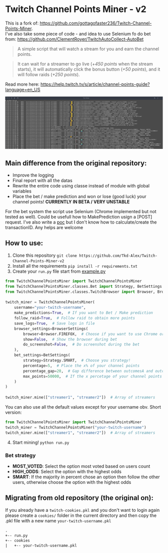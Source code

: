 # Twitch Channel Points Miner - v2

This is a fork of: https://github.com/gottagofaster236/Twitch-Channel-Points-Miner. <br>
I've also take some piece of code - and idea to use Selenium fo do bet from: https://github.com/ClementRoyer/TwitchAutoCollect-AutoBet

> A simple script that will watch a stream for you and earn the channel points.

> It can wait for a streamer to go live (+_450 points_ when the stream starts), it will automatically click the bonus button (_+50 points_), and it will follow raids (_+250 points_).

Read more here: https://help.twitch.tv/s/article/channel-points-guide?language=en_US

![Screenshot](./screenshot.png)

## Main difference from the original repository:

- Improve the logging
- Final report with all the datas
- Rewrite the entire code using classe instead of module with global variables
- Place the bet / make prediction and won or lose (good luck) your channel points!
**CURRENTLY IN BETA / VERY UNSTABLE**

For the bet system the script use Selenium (Chrome implemented but not tested as well). Could be usefull how to MakePrediction usign a [POST] request. I've also write a [poc](/TwitchChannelPointsMiner/classes/Twitch.py#L160) but I don't know how to calculate/create the transactionID. Any helps are welcome

## How to use:
1. Clone this repository `git clone https://github.com/Tkd-Alex/Twitch-Channel-Points-Miner-v2`
2. Install all the requirements `pip install -r requirements.txt`
3. Create your `run.py` file start from [example.py](/example.py)
```python
from TwitchChannelPointsMiner import TwitchChannelPointsMiner
from TwitchChannelPointsMiner.classes.Bet import Strategy, BetSettings
from TwitchChannelPointsMiner.classes.TwitchBrowser import Browser, BrowserSettings

twitch_miner = TwitchChannelPointsMiner(
    username="your-twitch-username",
    make_predictions=True,  # If you want to Bet / Make prediction
    follow_raid=True,  # Follow raid to obtain more points
    save_logs=True,  # Save logs in file
    browser_settings=BrowserSettings(
        browser=Browser.FIREFOX,  # Choose if you want to use Chrome or Firefox as browser
        show=False,  # Show the browser during bet
        do_screenshot=False,  # Do screenshot during the bet
    ),
    bet_settings=BetSettings(
        strategy=Strategy.SMART,  # Choose you strategy!
        percentage=5,  # Place the x% of your channel points
        percentage_gap=20,  # Gap difference between outcomesA and outcomesB (for SMART stragegy)
        max_points=50000,  # If the x percetage of your channel points is gt bet_max_points set this value
    )
)

twitch_miner.mine(["streamer1", "streamer2"])  # Array of streamers
```
You can also use all the default values except for your username obv. Short version:
```python
from TwitchChannelPointsMiner import TwitchChannelPointsMiner
twitch_miner = TwitchChannelPointsMiner("your-twitch-username")
twitch_miner.mine(["streamer1", "streamer2"])  # Array of streamers
```
4. Start mining! `python run.py`

### Bet strategy

- **MOST_VOTED**: Select the option most voted based on users count
- **HIGH_ODDS**: Select the option with the highest odds
- **SMART**: If the majority in percent chose an option then follow the other users, otherwise choose the option with the highest odds

## Migrating from old repository (the original on):
If you already have a `twitch-cookies.pkl` and you don't want to login again please create a `cookies/` folder in the current directory and then copy the .pkl file with a new name `your-twitch-username.pkl`
```
.
+-- run.py
+-- cookies
|   +-- your-twitch-username.pkl
```
